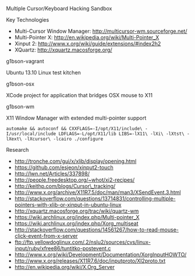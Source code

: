 Multiple Cursor/Keyboard Hacking Sandbox

Key Technologies

  * Multi-Cursor Window Manager: http://multicursor-wm.sourceforge.net/
  * Multi-Pointer X: http://en.wikipedia.org/wiki/Multi-Pointer_X
  * Xinput 2: http://www.x.org/wiki/guide/extensions/#index2h2
  * XQuartz: http://xquartz.macosforge.org/

g1bson-vagrant

Ubuntu 13.10 Linux test kitchen 

g1bson-osx

XCode project for application that bridges OSX mouse to X11

g1bson-wm

X11 Window Manager with extended multi-pointer support

    automake && autoconf && CXXFLAGS=-I/opt/X11/include\ -I/usr/local/include LDFLAGS=-L/opt/X11/lib LIBS=-lX11\ -lXi\ -lXtst\ -lXext\ -lXcursor\ -lcairo ./configure

Research

  * http://tronche.com/gui/x/xlib/display/opening.html
  * https://github.com/esjeon/xinput2-touch
  * http://lwn.net/Articles/337898/
  * http://people.freedesktop.org/~whot/xi2-recipes/
  * http://keithp.com/blogs/Cursor\_tracking/
  * http://www.x.org/archive/X11R7.5/doc/man/man3/XSendEvent.3.html
  * http://stackoverflow.com/questions/13714831/controlling-multiple-pointers-with-xlib-or-xinput-in-ubuntu-linux
  * http://xquartz.macosforge.org/trac/wiki/quartz-wm
  * https://wiki.archlinux.org/index.php/Multi-pointer_X
  * https://wiki.archlinux.org/index.php/Xorg_multiseat
  * http://stackoverflow.com/questions/14561267/how-to-read-mouse-click-event-from-x-server
  * ftp://ftp.yellowdoglinux.com/.2/nslu2/sources/cvs/linux-input/ruby/xfree86/tuntitko-postevent.c
  * http://www.x.org/wiki/Development/Documentation/XorgInputHOWTO/
  * http://www.x.org/releases/X11R7.6/doc/inputproto/XI2proto.txt
  * http://en.wikipedia.org/wiki/X.Org_Server

